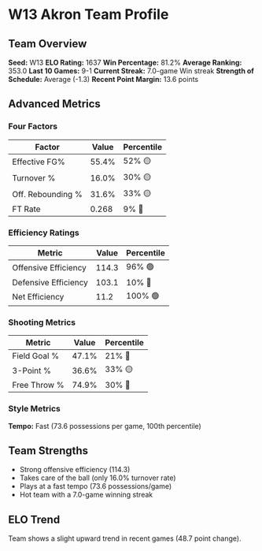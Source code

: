 # W13 Akron Team Profile
## Team Overview
**Seed:** W13
**ELO Rating:** 1637
**Win Percentage:** 81.2%
**Average Ranking:** 353.0
**Last 10 Games:** 9-1
**Current Streak:** 7.0-game Win streak
**Strength of Schedule:** Average (-1.3)
**Recent Point Margin:** 13.6 points

## Advanced Metrics
### Four Factors
| Factor | Value | Percentile |
|--------|-------|------------|
| Effective FG% | 55.4% | 52% 🟡 |
| Turnover % | 16.0% | 30% 🟡 |
| Off. Rebounding % | 31.6% | 33% 🟡 |
| FT Rate | 0.268 | 9% 🔴 |

### Efficiency Ratings
| Metric | Value | Percentile |
|--------|-------|------------|
| Offensive Efficiency | 114.3 | 96% 🟢 |
| Defensive Efficiency | 103.1 | 10% 🔴 |
| Net Efficiency | 11.2 | 100% 🟢 |

### Shooting Metrics
| Metric | Value | Percentile |
|--------|-------|------------|
| Field Goal % | 47.1% | 21% 🔴 |
| 3-Point % | 36.6% | 33% 🟡 |
| Free Throw % | 74.9% | 30% 🔴 |

### Style Metrics
**Tempo:** Fast (73.6 possessions per game, 100th percentile)

## Team Strengths
* Strong offensive efficiency (114.3)
* Takes care of the ball (only 16.0% turnover rate)
* Plays at a fast tempo (73.6 possessions/game)
* Hot team with a 7.0-game winning streak

## ELO Trend
Team shows a slight upward trend in recent games (48.7 point change).

